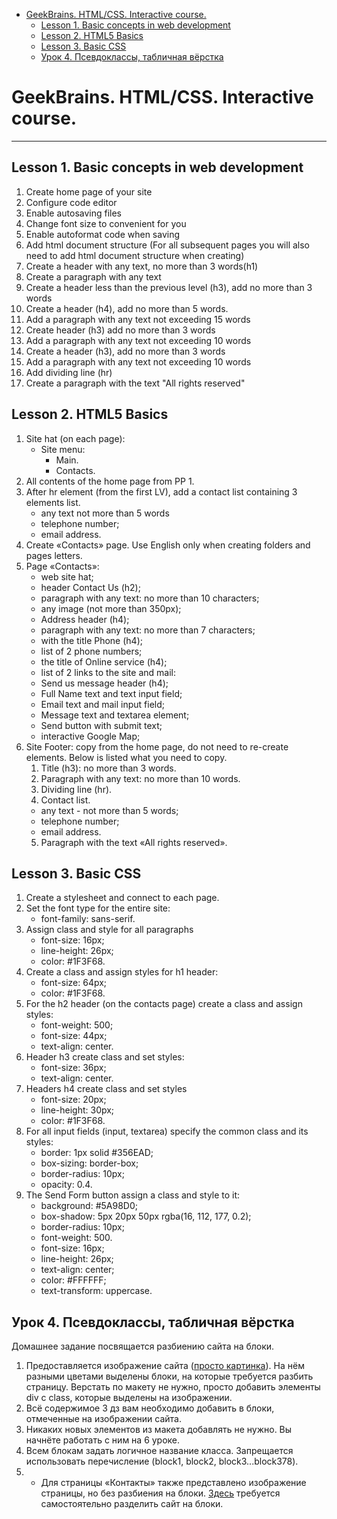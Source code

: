 - [GeekBrains. HTML/CSS. Interactive course.](#geekbrains-htmlcss-interactive-course)
  - [Lesson 1. Basic concepts in web development](#lesson-1-basic-concepts-in-web-development)
  - [Lesson 2. HTML5 Basics](#lesson-2-html5-basics)
  - [Lesson 3. Basic CSS](#lesson-3-basic-css)
  - [Урок 4. Псевдоклассы, табличная вёрстка](#урок-4-псевдоклассы-табличная-вёрстка)
# GeekBrains. HTML/CSS. Interactive course.
***
## Lesson 1. Basic concepts in web development
  1.  Create home page of your site
  2.  Configure code editor
  3.  Enable autosaving files
  4.  Change font size to convenient for you
  5.  Enable autoformat code when saving
  6.  Add html document structure (For all subsequent pages you will also need to add html document structure when creating)
  7.  Create a header with any text, no more than 3 words(h1)
  8.  Create a paragraph with any text
  9.  Create a header less than the previous level (h3), add no more than 3 words
  10. Create a header (h4), add no more than 5 words.
  11. Add a paragraph with any text not exceeding 15 words
  12. Create header (h3) add no more than 3 words
  13. Add a paragraph with any text not exceeding 10 words
  14. Create a header (h3), add no more than 3 words
  15. Add a paragraph with any text not exceeding 10 words
  16. Add dividing line (hr)
  17. Create a paragraph with the text "All rights reserved"
## Lesson 2. HTML5 Basics
1. Site hat (on each page):
   - Site menu:
     - Main.
     - Contacts.
2. All contents of the home page from PP 1.
3. After hr element (from the first LV), add a contact list containing 3 elements
list.
   - any text not more than 5 words
   - telephone number;
   - email address.
4. Create «Contacts» page. Use English only when creating folders and pages
letters.
5. Page «Contacts»:
   - web site hat;
   - header Contact Us (h2);
   - paragraph with any text: no more than 10 characters;
   - any image (not more than 350px);
   - Address header (h4);
   - paragraph with any text: no more than 7 characters;
   - with the title Phone (h4);
   - list of 2 phone numbers;
   - the title of Online service (h4);
   - list of 2 links to the site and mail:
   - Send us message header (h4);
   - Full Name text and text input field;
   - Email text and mail input field;
   - Message text and textarea element;
   - Send button with submit text;
   - interactive Google Map;
6. Site Footer: copy from the home page, do not need to re-create elements. Below is listed what you need to copy.
   1. Title (h3): no more than 3 words.
   2. Paragraph with any text: no more than 10 words.
   3. Dividing line (hr).
   4. Contact list.
    - any text - not more than 5 words;
    - telephone number;
    - email address.
   5.   Paragraph with the text «All rights reserved».
## Lesson 3. Basic CSS
1. Create a stylesheet and connect to each page.
2. Set the font type for the entire site:
   - font-family: sans-serif.
3. Assign class and style for all paragraphs
   - font-size: 16px;
   - line-height: 26px;
   - color: #1F3F68.
4. Create a class and assign styles for h1 header:
   - font-size: 64px;
   - color: #1F3F68.
5. For the h2 header (on the contacts page) create a class and assign styles:
   - font-weight: 500;
   - font-size: 44px;
   - text-align: center.
6. Header h3 create class and set styles:
   - font-size: 36px;
   - text-align: center.
7. Headers h4 create class and set styles
   - font-size: 20px;
   - line-height: 30px;
   - color: #1F3F68.
8. For all input fields (input, textarea) specify the common class and its styles:
   - border: 1px solid #356EAD;
   - box-sizing: border-box;
   - border-radius: 10px;
   - opacity: 0.4.
9. The Send Form button assign a class and style to it:
   - background: #5A98D0;
   - box-shadow: 5px 20px 50px rgba(16, 112, 177, 0.2);
   - border-radius: 10px;
   - font-weight: 500.
   - font-size: 16px;
   - line-height: 26px;
   - text-align: center;
   - color: #FFFFFF;
   - text-transform: uppercase.
## Урок 4. Псевдоклассы, табличная вёрстка
Домашнее задание посвящается разбиению сайта на блоки.
1. Предоставляется изображение сайта ([просто картинка](https://www.figma.com/proto/4DoJjp5UUQzCQkJcoGXblW/html-css-Copy?node-id=1%3A966&scaling=min-zoom)). На нём разными цветами выделены
блоки, на которые требуется разбить страницу. Верстать по макету не нужно, просто добавить
элементы div c class, которые выделены на изображении.
2. Всё содержимое 3 дз вам необходимо добавить в блоки, отмеченные на изображении сайта.
3. Никаких новых элементов из макета добавлять не нужно. Вы начнёте работать с ним на 6
уроке.
4. Всем блокам задать логичное название класса. Запрещается использовать перечисление
(block1, block2, block3...block378).
5. * Для страницы «Контакты» также представлено изображение страницы, но без разбиения на
блоки. [Здесь](https://www.figma.com/proto/AOKabCJEdEqr9ZZEaJ0IMS/html%2Fcss-(Copy)?node-id=1%3A811&scaling=min-zoom) требуется самостоятельно разделить сайт на блоки.